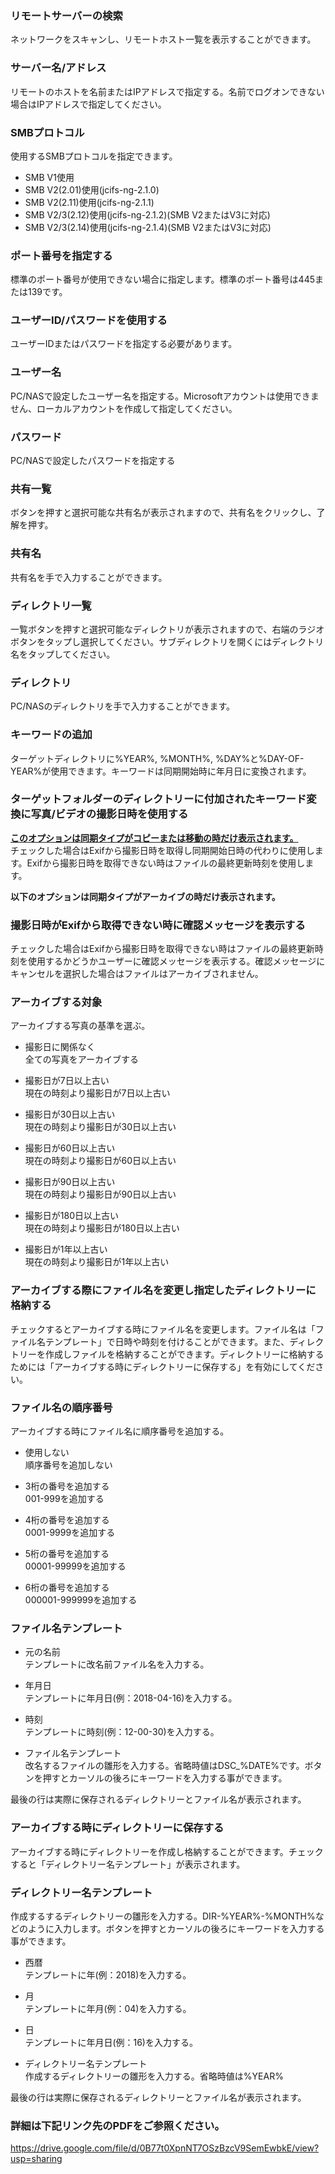 ### リモートサーバーの検索  
ネットワークをスキャンし、リモートホスト一覧を表示することができます。 

### サーバー名/アドレス  
リモートのホストを名前またはIPアドレスで指定する。名前でログオンできない場合はIPアドレスで指定してください。 

### SMBプロトコル  
使用するSMBプロトコルを指定できます。  
- SMB V1使用  
- SMB V2(2.01)使用(jcifs-ng-2.1.0)  
- SMB V2(2.11)使用(jcifs-ng-2.1.1)  
- SMB V2/3(2.12)使用(jcifs-ng-2.1.2)(SMB V2またはV3に対応)  
- SMB V2/3(2.14)使用(jcifs-ng-2.1.4)(SMB V2またはV3に対応)

### ポート番号を指定する  
標準のポート番号が使用できない場合に指定します。標準のポート番号は445または139です。 

### ユーザーID/パスワードを使用する  
ユーザーIDまたはパスワードを指定する必要があります。 

### ユーザー名  
PC/NASで設定したユーザー名を指定する。Microsoftアカウントは使用できません、ローカルアカウントを作成して指定してください。 

### パスワード  
PC/NASで設定したパスワードを指定する 

### 共有一覧  
ボタンを押すと選択可能な共有名が表示されますので、共有名をクリックし、了解を押す。 

### 共有名  
共有名を手で入力することができます。 

### ディレクトリ一覧  
一覧ボタンを押すと選択可能なディレクトリが表示されますので、右端のラジオボタンをタップし選択してください。サブディレクトリを開くにはディレクトリ名をタップしてください。 

### ディレクトリ  
PC/NASのディレクトリを手で入力することができます。 

### キーワードの追加  
ターゲットディレクトリに%YEAR%, %MONTH%, %DAY%と%DAY-OF-YEAR%が使用できます。キーワードは同期開始時に年月日に変換されます。

### ターゲットフォルダーのディレクトリーに付加されたキーワード変換に写真/ビデオの撮影日時を使用する  
<u>**このオプションは同期タイプがコピーまたは移動の時だけ表示されます。**</u>  
チェックした場合はExifから撮影日時を取得し同期開始日時の代わりに使用します。Exifから撮影日時を取得できない時はファイルの最終更新時刻を使用します。 

**以下のオプションは同期タイプがアーカイブの時だけ表示されます。**  
### 撮影日時がExifから取得できない時に確認メッセージを表示する  
チェックした場合はExifから撮影日時を取得できない時はファイルの最終更新時刻を使用するかどうかユーザーに確認メッセージを表示する。確認メッセージにキャンセルを選択した場合はファイルはアーカイブされません。 

### アーカイブする対象  
アーカイブする写真の基準を選ぶ。  
- 撮影日に関係なく  
  全ての写真をアーカイブする

- 撮影日が7日以上古い  
  現在の時刻より撮影日が7日以上古い

- 撮影日が30日以上古い  
  現在の時刻より撮影日が30日以上古い

- 撮影日が60日以上古い  
  現在の時刻より撮影日が60日以上古い

- 撮影日が90日以上古い  
  現在の時刻より撮影日が90日以上古い

- 撮影日が180日以上古い  
  現在の時刻より撮影日が180日以上古い

- 撮影日が1年以上古い  
  現在の時刻より撮影日が1年以上古い

### アーカイブする際にファイル名を変更し指定したディレクトリーに格納する  
チェックするとアーカイブする時にファイル名を変更します。ファイル名は「ファイル名テンプレート」で日時や時刻を付けることができます。また、ディレクトリーを作成しファイルを格納することができます。ディレクトリーに格納するためには「アーカイブする時にディレクトリーに保存する」を有効にしてください。 

### ファイル名の順序番号  
アーカイブする時にファイル名に順序番号を追加する。  
- 使用しない  
  順序番号を追加しない

- 3桁の番号を追加する  
  001-999を追加する

- 4桁の番号を追加する  
  0001-9999を追加する

- 5桁の番号を追加する  
  00001-99999を追加する

- 6桁の番号を追加する  
  000001-999999を追加する 

### ファイル名テンプレート  
- 元の名前  
  テンプレートに改名前ファイル名を入力する。

- 年月日  
  テンプレートに年月日(例：2018-04-16)を入力する。

- 時刻  
  テンプレートに時刻(例：12-00-30)を入力する。

- ファイル名テンプレート  
  改名するファイルの雛形を入力する。省略時値はDSC_%DATE%です。ボタンを押すとカーソルの後ろにキーワードを入力する事ができます。

最後の行は実際に保存されるディレクトリーとファイル名が表示されます。

### アーカイブする時にディレクトリーに保存する  
アーカイブする時にディレクトリーを作成し格納することができます。チェックすると「ディレクトリー名テンプレート」が表示されます。 

### ディレクトリー名テンプレート  
作成するするディレクトリーの雛形を入力する。DIR-%YEAR%-%MONTH%などのように入力します。ボタンを押すとカーソルの後ろにキーワードを入力する事ができます。  
- 西暦  
  テンプレートに年(例：2018)を入力する。

- 月  
  テンプレートに年月(例：04)を入力する。

- 日  
  テンプレートに年月日(例：16)を入力する。

- ディレクトリー名テンプレート  
  作成するディレクトリーの雛形を入力する。省略時値は%YEAR%

最後の行は実際に保存されるディレクトリーとファイル名が表示されます。

### 詳細は下記リンク先のPDFをご参照ください。  
https://drive.google.com/file/d/0B77t0XpnNT7OSzBzcV9SemEwbkE/view?usp=sharing

 